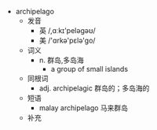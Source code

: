 - archipelago
  - 发音
    - 英 /,ɑːkɪ'peləgəʊ/
    - 美 /'ɑrkə'pɛlə'go/
  - 词义
    - n. 群岛,多岛海
      - a group of small islands
  - 同根词
    - adj. archipelagic 群岛的；多岛海的
  - 短语
    - malay archipelago 马来群岛
  - 补充